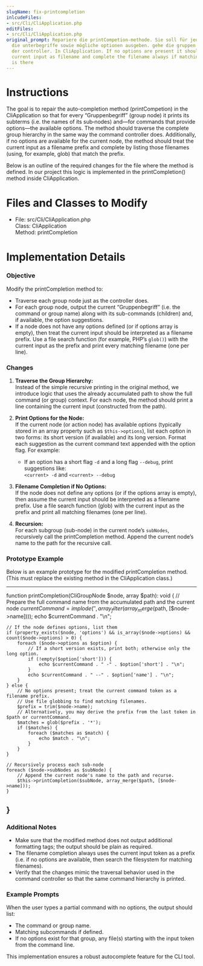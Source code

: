 ```yaml
---
slugName: fix-printcompletion
inlcudeFiles:
- src/Cli/CliApplication.php
editFiles:
- src/Cli/CliApplication.php
original_prompt: Repariere die printCompetion-methode. Sie soll für jeden gruppenbegriff
  die unterbegriffe sowie mögliche optionen ausgeben. gehe die gruppen so durch, wie
  der controller. In CliApplication. If no options are present it should treat the
  current input as filename and complete the filename always if matching filename
  is there
---
```


# Instructions

The goal is to repair the auto-completion method (printCompetion) in the CliApplication so that for every “Gruppenbegriff” (group node) it prints its subterms (i.e. the names of its sub‑nodes) and—for commands that provide options—the available options. The method should traverse the complete group hierarchy in the same way the command controller does. Additionally, if no options are available for the current node, the method should treat the current input as a filename prefix and complete by listing those filenames (using, for example, glob) that match the prefix.

Below is an outline of the required changes for the file where the method is defined. In our project this logic is implemented in the printCompletion() method inside CliApplication.

# Files and Classes to Modify

- File: src/Cli/CliApplication.php  
  Class: CliApplication  
  Method: printCompletion

# Implementation Details

### Objective

Modify the printCompletion method to:
- Traverse each group node just as the controller does.
- For each group node, output the current “Gruppenbegriff” (i.e. the command or group name) along with its sub-commands (children) and, if available, the option suggestions.
- If a node does not have any options defined (or if options array is empty), then treat the current input should be interpreted as a filename prefix. Use a file search function (for example, PHP’s `glob()`) with the current input as the prefix and print every matching filename (one per line).

### Changes

1. **Traverse the Group Hierarchy:**  
   Instead of the simple recursive printing in the original method, we introduce logic that uses the already accumulated path to show the full command (or group) context. For each node, the method should print a line containing the current input (constructed from the path).

2. **Print Options for the Node:**  
   If the current node (or action node) has available options (typically stored in an array property such as `$this->options`), list each option in two forms: its short version (if available) and its long version. Format each suggestion as the current command text appended with the option flag. For example:  
   - If an option has a short flag `-d` and a long flag `--debug`, print suggestions like:  
     `<current> -d` and `<current> --debug`

3. **Filename Completion if No Options:**  
   If the node does not define any options (or if the options array is empty), then assume the current input should be interpreted as a filename prefix. Use a file search function (glob) with the current input as the prefix and print all matching filenames (one per line).

4. **Recursion:**  
   For each subgroup (sub-node) in the current node’s `subNodes`, recursively call the printCompletion method. Append the current node’s name to the path for the recursive call.

### Prototype Example

Below is an example prototype for the modified printCompletion method. (This must replace the existing method in the CliApplication class.)

--------------------------------------------------
function printCompletion(CliGroupNode $node, array $path): void 
{
    // Prepare the full command name from the accumulated path and the current node
    $currentCommand = implode(' ', array_filter(array_merge($path, [$node->name])));
    echo $currentCommand . "\n";

    // If the node defines options, list them
    if (property_exists($node, 'options') && is_array($node->options) && count($node->options) > 0) {
        foreach ($node->options as $option) {
            // If a short version exists, print both; otherwise only the long option.
            if (!empty($option['short'])) {
                echo $currentCommand . " -" . $option['short'] . "\n";
            }
            echo $currentCommand . " --" . $option['name'] . "\n";
        }
    } else {
        // No options present; treat the current command token as a filename prefix.
        // Use file globbing to find matching filenames.
        $prefix = trim($node->name);
        // Alternatively, you may derive the prefix from the last token in $path or currentCommand.
        $matches = glob($prefix . '*');
        if ($matches) {
            foreach ($matches as $match) {
                echo $match . "\n";
            }
        }
    }

    // Recursively process each sub-node
    foreach ($node->subNodes as $subNode) {
        // Append the current node's name to the path and recurse.
        $this->printCompletion($subNode, array_merge($path, [$node->name]));
    }
}
--------------------------------------------------

### Additional Notes

- Make sure that the modified method does not output additional formatting tags; the output should be plain as required.
- The filename completion always uses the current input token as a prefix (i.e. if no options are available, then search the filesystem for matching filenames).
- Verify that the changes mimic the traversal behavior used in the command controller so that the same command hierarchy is printed.

### Example Prompts

When the user types a partial command with no options, the output should list:
- The command or group name.
- Matching subcommands if defined.
- If no options exist for that group, any file(s) starting with the input token from the command line.

This implementation ensures a robust autocomplete feature for the CLI tool.